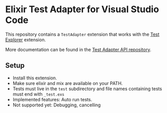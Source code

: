 # Elixir Test Adapter for Visual Studio Code

This repository contains a `TestAdapter` extension that works with the
[Test Explorer](https://marketplace.visualstudio.com/items?itemName=hbenl.vscode-test-explorer) extension.

More documentation can be found in the [Test Adapter API repository](https://github.com/hbenl/vscode-test-adapter-api).

## Setup

* Install this extension.
* Make sure elixir and mix are available on your PATH.
* Tests must live in the `test` subdirectory and file names containing tests must end with `_test.exs`
* Implemented features: Auto run tests.
* Not supported yet: Debugging, cancelling
